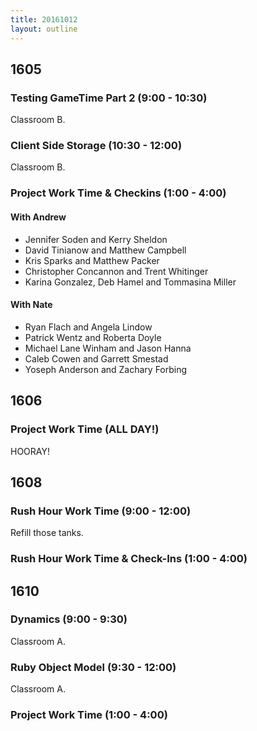 ```yaml
---
title: 20161012
layout: outline
---
```


## 1605

### Testing GameTime Part 2 (9:00 - 10:30)

Classroom B.

### Client Side Storage (10:30 - 12:00)

Classroom B.

### Project Work Time & Checkins (1:00 - 4:00)

#### With Andrew

- Jennifer Soden and Kerry Sheldon
- David Tinianow and Matthew Campbell
- Kris Sparks and Matthew Packer
- Christopher Concannon and Trent Whitinger
- Karina Gonzalez, Deb Hamel and Tommasina Miller

#### With Nate

- Ryan Flach and Angela Lindow
- Patrick Wentz and Roberta Doyle
- Michael Lane Winham and Jason Hanna
- Caleb Cowen and Garrett Smestad
- Yoseph Anderson and Zachary Forbing


## 1606

### Project Work Time (ALL DAY!)

HOORAY!


## 1608

### Rush Hour Work Time (9:00 - 12:00)

Refill those tanks.

### Rush Hour Work Time & Check-Ins (1:00 - 4:00)


## 1610

### Dynamics (9:00 - 9:30)

Classroom A.

### Ruby Object Model (9:30 - 12:00)

Classroom A.

### Project Work Time (1:00 - 4:00)
